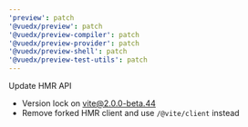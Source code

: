 ```yaml
---
'preview': patch
'@vuedx/preview': patch
'@vuedx/preview-compiler': patch
'@vuedx/preview-provider': patch
'@vuedx/preview-shell': patch
'@vuedx/preview-test-utils': patch
---
```


Update HMR API

- Version lock on vite@2.0.0-beta.44
- Remove forked HMR client and use `/@vite/client` instead
